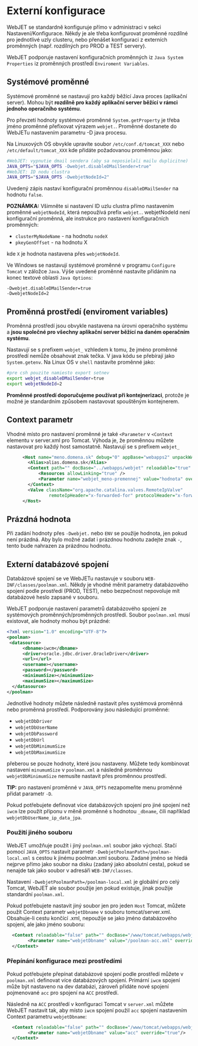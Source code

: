 # Externí konfigurace

WebJET se standardně konfiguruje přímo v administraci v sekci Nastavení/Konfigurace. Někdy je ale třeba konfigurovat proměnné rozdílné pro jednotlivé uzly clusteru, nebo přenášet konfiguraci z externích proměnných (např. rozdílných pro PROD a TEST servery).

WebJET podporuje nastavení konfiguračních proměnných iz `Java System Properties` iz proměnných prostředí `Enviroment Variables`.

## Systémové proměnné

Systémové proměnné se nastavují pro každý běžící Java proces (aplikační server). Mohou být **rozdílně pro každý aplikační server běžící v rámci jednoho operačního systému**.

Pro převzetí hodnoty systémové proměnné `System.getProperty` je třeba jméno proměnné přefixovat výrazem `webjet.`. Proměnné dostanete do WebJETu nastavením parametru -D java procesu.

Na Linuxových OS obvykle upravíte soubor `/etc/conf.d/tomcat_XXX` nebo `/etc/default/tomcat_XXX` kde přidáte požadovanou proměnnou jako:

```sh
#WebJET: vypnutie dmail sendera (aby sa neposielali mailu duplicitne)
JAVA_OPTS="$JAVA_OPTS -Dwebjet.disableDMailSender=true"
#WebJET: ID nodu clustra
JAVA_OPTS="$JAVA_OPTS -DwebjetNodeId=2"
```

Uvedený zápis nastaví konfigurační proměnnou `disableDMailSender` na hodnotu `false`.

**POZNÁMKA:** Všimněte si nastavení ID uzlu clustra přímo nastavením proměnné `webjetNodeId`, která nepoužívá prefix `webjet.`. webjetNodeId není konfigurační proměnná, ale instrukce pro nastavení konfiguračních proměnných:
- `clusterMyNodeName` - na hodnotu `nodeX`
- `pkeyGenOffset` - na hodnotu X

kde `X` je hodnota nastavena přes `webjetNodeId`.

Ve Windows se nastavují systémové proměnné v programu `Configure Tomcat` v záložce `Java`. Výše uvedené proměnné nastavíte přidáním na konec textové oblasti `Java Options`:

```
-Dwebjet.disableDMailSender=true
-DwebjetNodeId=2
```

## Proměnná prostředí (enviroment variables)

Proměnná prostředí jsou obvykle nastavena na úrovni operačního systému a **jsou společné pro všechny aplikační server běžící na daném operačním systému**.

Nastavují se s prefixem `webjet_` vzhledem k tomu, že jméno proměnné prostředí nemůže obsahovat znak tečka. V java kódu se přebírají jako `System.getenv`. Na Linux OS v `shell` nastavíte proměnné jako:

```sh
#pre csh pouzite namiesto export setnev
export webjet_disableDMailSender=true
export webjetNodeId=2
```

**Proměnné prostředí doporučujeme používat při kontejnerizaci**, protože je možné je standardním způsobem nastavovat spouštěným kontejnerem.

## Context parametr

Vhodné místo pro nastavení proměnné je také `<Parameter` v `<Context` elementu v server.xml pro Tomcat. Výhoda je, že proměnnou můžete nastavovat pro každý host samostatně. Nastavují se s prefixem `webjet_`

```xml
      <Host name="meno.domena.sk" debug="0" appBase="webapps2" unpackWARs="false" autoDeploy="false">
        <Alias>alias.domena.sk</Alias>
        <Context path="" docBase="../webapps/webjet" reloadable="true" debug="0" swallowOutput="true">
            <Resources allowLinking="true" />
            <Parameter name="webjet_meno-premennej" value="hodnota" override="true"/>
        </Context>
        <Valve className="org.apache.catalina.valves.RemoteIpValve"
                remoteIpHeader="x-forwarded-for" protocolHeader="x-forwarded-proto" />
      </Host>
```

## Prázdná hodnota

Při zadání hodnoty přes `-Dwebjet.` nebo `ENV` se použije hodnota, jen pokud není prázdná. Aby bylo možné zadat i prázdnou hodnotu zadejte znak `-`, tento bude nahrazen za prázdnou hodnotu.

## Externí databázové spojení

Databázové spojení se ve WebJETu nastavuje v souboru `WEB-INF/classes/poolman.xml`. Někdy je vhodné měnit parametry databázového spojení podle prostředí (PROD, TEST), nebo bezpečnost nepovoluje mít databázové heslo zapsané v souboru.

WebJET podporuje nastavení parametrů databázového spojení ze systémových proměnných/proměnných prostředí. Soubor `poolman.xml` musí existovat, ale hodnoty mohou být prázdné:

```xml
<?xml version="1.0" encoding="UTF-8"?>
<poolman>
 <datasource>
      <dbname>iwcm</dbname>
      <driver>oracle.jdbc.driver.OracleDriver</driver>
      <url></url>
      <username></username>
      <password></password>
      <minimumSize></minimumSize>
      <maximumSize></maximumSize>
  </datasource>
</poolman>
```

Jednotlivé hodnoty můžete následně nastavit přes systémová proměnná nebo proměnná prostředí. Podporovány jsou následující proměnné:
- `webjetDbDriver`
- `webjetDbUserName`
- `webjetDbPassword`
- `webjetDbUrl`
- `webjetDbMinimumSize`
- `webjetDbMaximumSize`

přeberou se pouze hodnoty, které jsou nastaveny. Můžete tedy kombinovat nastavení `minumumSize` v `poolman.xml` a následně proměnnou `webjetDbMinimumSize` nemusíte nastavit přes proměnnou prostředí.

**TIP:** pro nastavení proměnné v `JAVA_OPTS` nezapomeňte menu proměnné přidat parametr `-D`.

Pokud potřebujete definovat více databázových spojení pro jiné spojení než `iwcm` lze použít příponu v měně proměnné s hodnotou `_dbname`, čili například `webjetDbUserName_ip_data_jpa`.

### Použití jiného souboru

WebJET umožňuje použít i jiný `poolman.xml` soubor jako výchozí. Stačí pomocí `JAVA_OPTS` nastavit parametr `-DwebjetPoolmanPath=/poolman-local.xml` s cestou k jinému poolman.xml souboru. Zadané jméno se hledá nejprve přímo jako soubor na disku (zadaný jako absolutní cesta), pokud se nenajde tak jako soubor v adresáři `WEB-INF/classes`.

Nastavení `-DwebjetPoolmanPath=/poolman-local.xml` je globální pro celý Tomcat, WebJET ale soubor použije jen pokud existuje, jinak použije standardní `poolman.xml`.

Pokud potřebujete nastavit jiný soubor jen pro jeden `Host` Tomcat, můžete použít Context parametr `webjetDbname` v souboru tomcat/server.xml. Obsahuje-li cestu končící .xml, nepoužije se jako jméno databázového spojení, ale jako jméno souboru:

```xml
  <Context reloadable="false" path="" docBase="/www/tomcat/webapps/webjet/" allowLinking="true" swallowOutput="true">
        <Parameter name="webjetDbname" value="/poolman-acc.xml" override="true"/>
  </Context>
```

### Přepínání konfigurace mezi prostředími

Pokud potřebujete přepínat databázové spojení podle prostředí můžete v `poolman.xml` definovat více databázových spojení. Primární `iwcm` spojení může být nastaveno na dev databázi, zároveň přidáte nové spojení pojmenované `acc` pro spojení na `ACC` prostředí.

Následně na `ACC` prostředí v konfiguraci Tomcat v `server.xml` můžete WebJET nastavit tak, aby místo `iwcm` spojení použil `acc` spojení nastavením Context parametru `webjetDbname`:

```xml
  <Context reloadable="false" path="" docBase="/www/tomcat/webapps/webjet/" allowLinking="true" swallowOutput="true">
        <Parameter name="webjetDbname" value="acc" override="true"/>
  </Context>
```
